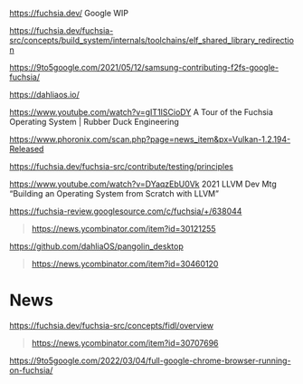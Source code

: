 https://fuchsia.dev/ Google WIP

https://fuchsia.dev/fuchsia-src/concepts/build_system/internals/toolchains/elf_shared_library_redirection

https://9to5google.com/2021/05/12/samsung-contributing-f2fs-google-fuchsia/

https://dahliaos.io/

https://www.youtube.com/watch?v=gIT1ISCioDY A Tour of the Fuchsia Operating System | Rubber Duck Engineering

https://www.phoronix.com/scan.php?page=news_item&px=Vulkan-1.2.194-Released

https://fuchsia.dev/fuchsia-src/contribute/testing/principles

https://www.youtube.com/watch?v=DYaqzEbU0Vk 2021 LLVM Dev Mtg “Building an Operating System from Scratch with LLVM”

https://fuchsia-review.googlesource.com/c/fuchsia/+/638044
> https://news.ycombinator.com/item?id=30121255

https://github.com/dahliaOS/pangolin_desktop
> https://news.ycombinator.com/item?id=30460120

# News
https://fuchsia.dev/fuchsia-src/concepts/fidl/overview
> https://news.ycombinator.com/item?id=30707696

https://9to5google.com/2022/03/04/full-google-chrome-browser-running-on-fuchsia/